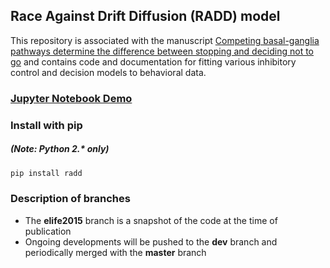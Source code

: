 ## Race Against Drift Diffusion (RADD) model

This repository is associated with the manuscript [Competing basal-ganglia pathways determine the difference between stopping and deciding not to go](http://www.elifesciences.org/content/4/e08723) and contains code and documentation for fitting various inhibitory control and decision models to behavioral data.

### [Jupyter Notebook Demo](https://nbviewer.jupyter.org/github/CoAxLab/radd/blob/dev/index.ipynb)

### Install with pip
##### (Note: Python 2.* only)
```sh
pip install radd
```

### Description of branches
* The **elife2015** branch is a snapshot of the code at the time of publication
* Ongoing developments will be pushed to the **dev** branch and periodically merged with the **master** branch
